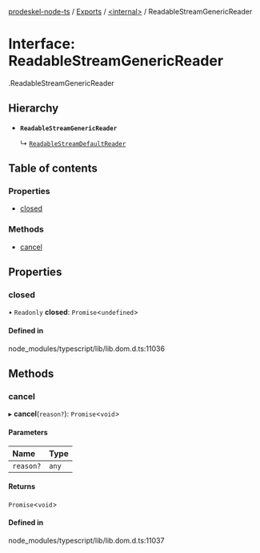 [prodeskel-node-ts](../README.md) / [Exports](../modules.md) / [<internal\>](../modules/internal_.md) / ReadableStreamGenericReader

# Interface: ReadableStreamGenericReader

[<internal>](../modules/internal_.md).ReadableStreamGenericReader

## Hierarchy

- **`ReadableStreamGenericReader`**

  ↳ [`ReadableStreamDefaultReader`](internal_.ReadableStreamDefaultReader.md)

## Table of contents

### Properties

- [closed](internal_.ReadableStreamGenericReader.md#closed)

### Methods

- [cancel](internal_.ReadableStreamGenericReader.md#cancel)

## Properties

### closed

• `Readonly` **closed**: `Promise`<`undefined`\>

#### Defined in

node_modules/typescript/lib/lib.dom.d.ts:11036

## Methods

### cancel

▸ **cancel**(`reason?`): `Promise`<`void`\>

#### Parameters

| Name | Type |
| :------ | :------ |
| `reason?` | `any` |

#### Returns

`Promise`<`void`\>

#### Defined in

node_modules/typescript/lib/lib.dom.d.ts:11037
